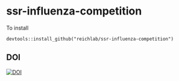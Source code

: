 # ssr-influenza-competition

To install

```
devtools::install_github("reichlab/ssr-influenza-competition")
```

## DOI
[![DOI](https://zenodo.org/badge/20694/reichlab/ssr-influenza-competition.svg)](https://zenodo.org/badge/latestdoi/20694/reichlab/ssr-influenza-competition)


